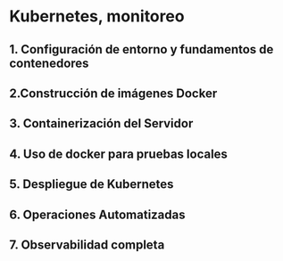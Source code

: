 # Kubernetes, monitoreo 

## 1. Configuración de entorno y fundamentos de contenedores

## 2.Construcción de imágenes Docker

## 3. Containerización del Servidor

## 4. Uso de docker para pruebas locales

## 5. Despliegue de Kubernetes

## 6. Operaciones Automatizadas

## 7. Observabilidad completa
